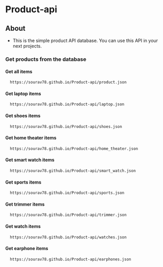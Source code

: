 # Product-api

## About
- This is the simple product API database. You can use this API in your next projects.

### Get products from the database

#### Get all items
```
  https://sourav78.github.io/Product-api/product.json
```
#### Get laptop items
```
  https://sourav78.github.io/Product-api/laptop.json
```
#### Get shoes items
```
  https://sourav78.github.io/Product-api/shoes.json
```

#### Get home theater items
```
  https://sourav78.github.io/Product-api/home_theater.json
```

#### Get smart watch items
```
  https://sourav78.github.io/Product-api/smart_watch.json
```

#### Get sports items
```
  https://sourav78.github.io/Product-api/sports.json
```

#### Get trimmer items
```
  https://sourav78.github.io/Product-api/trimmer.json
```

#### Get watch items
```
  https://sourav78.github.io/Product-api/watches.json
```

#### Get earphone items
```
  https://sourav78.github.io/Product-api/earphones.json
```

